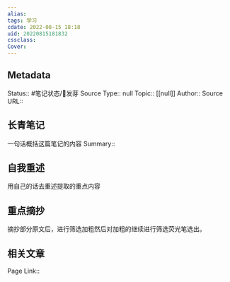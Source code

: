 ```yaml
---
alias: 
tags: 学习
cdate: 2022-08-15 18:18
uid: 20220815181832 
cssclass: 
Cover: 
---
```


## Metadata
Status::    #笔记状态/🌱发芽
Source Type::  null
Topic:: [[null]]
Author:: 
Source URL:: 

## 长青笔记
一句话概括这篇笔记的内容
Summary:: 

## 自我重述
用自己的话去重述提取的重点内容


## 重点摘抄
摘抄部分原文后，进行筛选加粗然后对加粗的继续进行筛选荧光笔选出。


## 相关文章
Page Link::  
